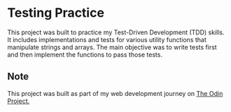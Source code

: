 # Testing Practice

This project was built to practice my Test-Driven Development (TDD) skills. It includes implementations and tests for various utility functions that manipulate strings and arrays. The main objective was to write tests first and then implement the functions to pass those tests.

## Note

This project was built as part of my web development journey on [The Odin Project.](https://www.theodinproject.com/)